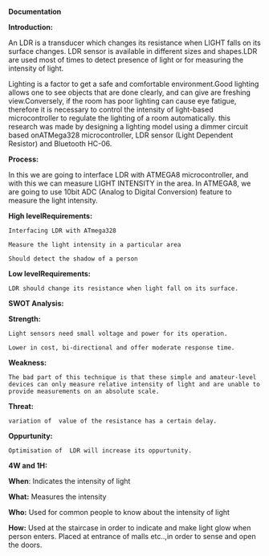 **Documentation**

**Introduction:**

   An LDR is a transducer which changes its resistance when LIGHT falls on its surface changes.  LDR sensor is available in different sizes and shapes.LDR are used most of times to detect presence of light or for measuring the intensity of light.
   
   Lighting is a factor to get a safe and comfortable environment.Good lighting allows one to see objects that are done clearly, and can give are freshing view.Conversely, if the room has poor lighting can cause eye fatigue, therefore it is necessary to control the intensity of light-based microcontroller to regulate the lighting of a room automatically. this research was made by designing a lighting model using a dimmer circuit based onATMega328 microcontroller, LDR sensor (Light Dependent Resistor) and Bluetooth HC-06.
   
**Process:**

  In this we are going to interface LDR with ATMEGA8 microcontroller, and with this we can measure LIGHT INTENSITY in the area. In ATMEGA8, we are going to use 10bit ADC (Analog to Digital Conversion) feature to measure the light intensity.
 

**High levelRequirements:**

    Interfacing LDR with ATmega328

    Measure the light intensity in a particular area

    Should detect the shadow of a person

**Low levelRequirements:**

    LDR should change its resistance when light fall on its surface.

**SWOT Analysis:**

**Strength:**

    Light sensors need small voltage and power for its operation.

    Lower in cost, bi-directional and offer moderate response time. 

**Weakness:**

    The bad part of this technique is that these simple and amateur-level devices can only measure relative intensity of light and are unable to provide measurements on an absolute scale. 

**Threat:**

  	variation of  value of the resistance has a certain delay.

**Oppurtunity:**

  	Optimisation of  LDR will increase its oppurtunity.

**4W and 1H:**

**When**: Indicates the intensity of light

**What:** Measures the intensity

**Who:** Used for common people to know about the intensity of light

**How:** Used at the staircase in order to indicate and make light glow when person enters.
	Placed at entrance of malls etc..,in order to sense and open the doors.
